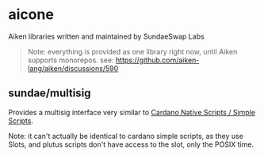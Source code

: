# aicone

Aiken libraries written and maintained by SundaeSwap Labs

> Note: everything is provided as one library right now, until Aiken supports monorepos.
> see: https://github.com/aiken-lang/aiken/discussions/590

## sundae/multisig

Provides a multisig interface very similar to [Cardano Native Scripts / Simple Scripts](https://github.com/input-output-hk/cardano-node/blob/master/doc/reference/simple-scripts.md#type-sig).

Note: it can't actually be identical to cardano simple scripts, as they use Slots, and plutus scripts don't have access to the slot, only the POSIX time.